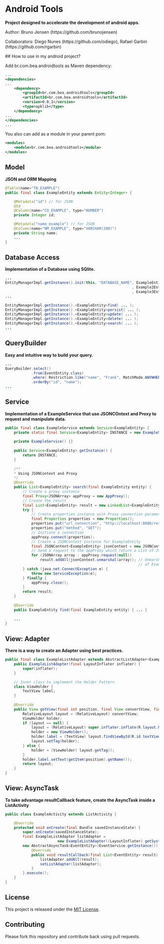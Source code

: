 Android Tools
=============
**Project designed to accelerate the development of android apps.**

<p>
Author: Bruno Jensen (https://github.com/brunojensen)
</p>
<p>
Collaborators: Diego Nunes (https://github.com/odiego), Rafael Garbin (https://github.com/rgarbin)
</p>
## How to use in my android project?

Add br.com.bea.androidtools as Maven dependency:

```xml
...
<dependencies>
...
    <dependency>
        <groupId>br.com.bea.androidtools</groupId>
        <artifactId>br.com.bea.androidtools</artifactId>
        <version>0.0.1</version>
        <type>apklib</type>
    </dependency>
...
</dependencies>
...
```
You also can add as a module in your parent pom:

```xml
<modules>
    <module>br.com.bea.androidtools</module>
</modules>
```


## Model
**JSON and ORM Mapping**
```java
@Table(name="TB_EXAMPLE")
public final class ExampleEntity extends Entity<Integer> {

    @Metadata("id") // for JSON
    @Id
    @Column(name="CO_EXAMPLE", type="NUMBER")
    private Integer id;

    @Metadata("name_example") // for JSON
    @Column(name="NM_EXAMPLE", type="VARCHAR(200)")
    private String name;
    ...
}
```
## Database Access
**Implementation of a Database using SQlite.**
```java
...
EntityManagerImpl.getInstance().init(this, "DATABASE_NAME", ExampleEntity.class
                                                          , Example2Entity.class
                                                          , Example3Entity.class);
...

EntityManagerImpl.getInstance().<ExampleEntity>find( ... );
EntityManagerImpl.getInstance().<ExampleEntity>persist( ... );
EntityManagerImpl.getInstance().<ExampleEntity>update( ... );
EntityManagerImpl.getInstance().<ExampleEntity>delete( ... );
EntityManagerImpl.getInstance().<ExampleEntity>search( ... );
...

```
## QueryBuilder
**Easy and intuitive way to build your query.**
```java
...
QueryBuilder.select()
            .from(EventEntity.class)
            .where( Restriction.like("name", "Frank", MatchMode.ANYWHERE) )
            .orderBy("id", "name");
...
```

## Service
**Implementation of a ExampleService that use JSONCOntext and Proxy to request and manipulate data.**
```java
public final class ExampleService extends Service<ExampleEntity> {
    private static final Service<ExampleEntity> INSTANCE = new ExampleService();
    
    private ExampleService() {}
    
    public Service<ExampleEntity> getInstance() {
        return INSTANCE;
    }
    
    /**
    * Using JSONContext and Proxy
    */
    @Override
    public List<ExampleEntity> search(final ExampleEntity entity) {
        // Create a proxy instance
        final Proxy<JSONArray> appProxy = new AppProxy();
        // Create the result
        final List<ExampleEntity> result = new LinkedList<ExampleEntity>();
        try {
            // Create properties instance with Proxy connection parameters
            final Properties properties = new Properties();
            properties.put("url_connection", "http://localhost:8080/rest/example");
            properties.put("method", "GET");
            // Initiate a connection
            appProxy.connect(properties);
            // Create a JSONContext instance for ExampleEntity
            final JSONContext<ExampleEntity> jsonContext = new JSONContextImpl<ExampleEntity>(ExampleEntity.class);
            // Send a request to the appProxy which return a List of JSONArray
            for (JSONArray array : appProxy.request(null))
                result.addAll(jsonContext.unmarshal(array)); // Unmarshal each JSONArray into a Collection 
                                                             // of ExampleEntity
        } catch (java.net.ConnectException e) {
            throw new ServiceException(e);
        } finally {
            appProxy.close();
        }
        return result;    
    }
    
    @Override
    public ExampleEntity find(final ExampleEntity entity) { ... }
    
    ...
}
```

## View: Adapter
**There is a way to create an Adapter using best practices.**
```java
public final class ExampleListAdapter extends AbstractListAdapter<ExampleEntity> {
    public ExampleListAdapter(final LayoutInflater inflater) {
        super(inflater);
    }

    // Inner class to implement the Holder Pattern
    class ViewHolder {
        TextView label;
    }
    
    @Override
    public View getView(final int position, final View convertView, final ViewGroup parent) {
        RelativeLayout layout = (RelativeLayout) convertView;
        ViewHolder holder;
        if (layout == null) {
            layout = (RelativeLayout) super.inflater.inflate(R.layout.home, null);
            holder = new ViewHolder();
            holder.label = (TextView) layout.findViewById(R.id.textView);
            layout.setTag(holder);
        } else {
            holder = (ViewHolder) layout.getTag();
        }
        holder.label.setText(getItem(position).getName());
        return layout;
    }
}
```

## View: AsyncTask
**To take advantage resultCallback feature, create the AsyncTask inside a ListActivity**
```java
public class ExampleActivity extends ListActivity {

    @Override
    protected void onCreate(final Bundle savedInstanceState) {
        super.onCreate(savedInstanceState);
        final ExampleListAdapter listAdapter = 
                        new ExampleListAdapter((LayoutInflater) getSystemService(Context.LAYOUT_INFLATER_SERVICE));
        new AbstractAsyncTask<EventEntity>(EventService.getInstance()) {
            @Override
            public void resultCallback(final List<EventEntity> result) {
                listAdapter.addAll(result);
                setListAdapter(listAdapter);
            }
        }.execute();
    }
}
```
## License

This project is released under the [MIT License](http://www.opensource.org/licenses/MIT).

## Contributing

Please fork this repository and contribute back using pull requests.

